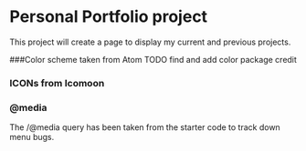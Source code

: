 # Personal Portfolio project

This project will create a page to display my current and previous projects.

###Color scheme taken from Atom
TODO find and add color package credit

### ICONs from Icomoon

### @media
The /@media query has been taken from the starter code to track down menu bugs.
